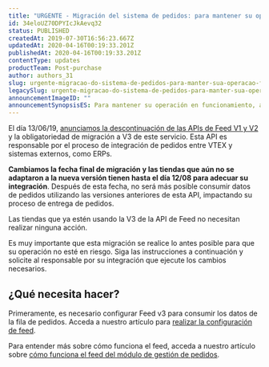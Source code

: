 ```yaml
---
title: "URGENTE - Migración del sistema de pedidos: para mantener su operación en funcionamiento, asegúrese de que su integración esté actualizada"
id: 34eloUZ70DPYIcJkAevq32
status: PUBLISHED
createdAt: 2019-07-30T16:56:23.667Z
updatedAt: 2020-04-16T00:19:33.201Z
publishedAt: 2020-04-16T00:19:33.201Z
contentType: updates
productTeam: Post-purchase
author: authors_31
slug: urgente-migracao-do-sistema-de-pedidos-para-manter-sua-operacao-funcionando
legacySlug: urgente-migracao-do-sistema-de-pedidos-para-manter-sua-operacao-funcionando
announcementImageID: ""
announcementSynopsisES: Para mantener su operación en funcionamiento, asegúrese de que su integración esté actualizada
---
```


El día 13/06/19, [anunciamos la descontinuación de las APIs de Feed V1 y V2](/announcements/descontinuacion-del-feed-v1-y-v2-del-modulo-de-gestion-de-pedidos--4zoxe3FihrNs0yQ1g1JyG4) y la obligatoriedad de migración a V3 de este servicio. Esta API es responsable por el proceso de integración de pedidos entre VTEX y sistemas externos, como ERPs.

__Cambiamos la fecha final de migración y las tiendas que aún no se adaptaron a la nueva versión tienen hasta el día 12/08 para adecuar su integración__. Después de esta fecha, no será más posible consumir datos de pedidos utilizando las versiones anteriores de esta API, impactando su proceso de entrega de pedidos.

<div class="alert alert-info">
Las tiendas que ya estén usando la V3 de la API de Feed no necesitan realizar ninguna acción.
</div>

Es muy importante que esta migración se realice lo antes posible para que su operación no esté en riesgo. Siga las instrucciones a continuación y solicite al responsable por su integración que ejecute los cambios necesarios.

## ¿Qué necesita hacer?

Primeramente, es necesario configurar Feed v3 para consumir los datos de la fila de pedidos. Acceda a nuestro artículo para [realizar la configuración de feed](/tutorial/feed-v3-de-gestion-de-pedidos--5qDml3cQypWDRTgw69s4C1).

Para entender más sobre cómo funciona el feed, acceda a nuestro artículo sobre [cómo funciona el feed del módulo de gestión de pedidos](/tutorial/como-funciona-el-feed-v3-del-modulo-de-gestion-de-pedidos--5SzSKee2f666YCoWkm0eQC).
